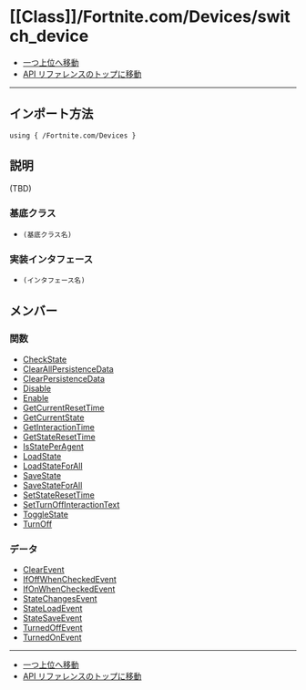 # [[Class]]/Fortnite.com/Devices/switch_device

- [一つ上位へ移動](../main.md)
- [API リファレンスのトップに移動](../../../main.md)

---

## インポート方法

```verse
using { /Fortnite.com/Devices }
```

## 説明

(TBD)

### 基底クラス

- `(基底クラス名)`

### 実装インタフェース

- `(インタフェース名)`

## メンバー

### 関数

- [CheckState](./F_CheckState/main.md)
- [ClearAllPersistenceData](./F_ClearAllPersistenceData/main.md)
- [ClearPersistenceData](./F_ClearPersistenceData/main.md)
- [Disable](./F_Disable/main.md)
- [Enable](./F_Enable/main.md)
- [GetCurrentResetTime](./F_GetCurrentResetTime/main.md)
- [GetCurrentState](./F_GetCurrentState/main.md)
- [GetInteractionTime](./F_GetInteractionTime/main.md)
- [GetStateResetTime](./F_GetStateResetTime/main.md)
- [IsStatePerAgent](./F_IsStatePerAgent/main.md)
- [LoadState](./F_LoadState/main.md)
- [LoadStateForAll](./F_LoadStateForAll/main.md)
- [SaveState](./F_SaveState/main.md)
- [SaveStateForAll](./F_SaveStateForAll/main.md)
- [SetStateResetTime](./F_SetStateResetTime/main.md)
- [SetTurnOffInteractionText](./F_SetTurnOffInteractionText/main.md)
- [ToggleState](./F_ToggleState/main.md)
- [TurnOff](./F_TurnOff/main.md)

### データ

- [ClearEvent](./D_ClearEvent/main.md)
- [IfOffWhenCheckedEvent](./D_IfOffWhenCheckedEvent/main.md)
- [IfOnWhenCheckedEvent](./D_IfOnWhenCheckedEvent/main.md)
- [StateChangesEvent](./D_StateChangesEvent/main.md)
- [StateLoadEvent](./D_StateLoadEvent/main.md)
- [StateSaveEvent](./D_StateSaveEvent/main.md)
- [TurnedOffEvent](./D_TurnedOffEvent/main.md)
- [TurnedOnEvent](./D_TurnedOnEvent/main.md)

---

- [一つ上位へ移動](../main.md)
- [API リファレンスのトップに移動](../../../main.md)
